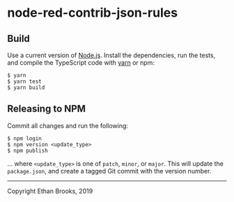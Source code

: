 # node-red-contrib-json-rules

## Build

Use a current version of [Node.js](https://nodejs.org/en/). Install the dependencies, run the tests, and compile the TypeScript code with [yarn](https://yarnpkg.com/lang/en/) or npm:

```shell
$ yarn
$ yarn test
$ yarn build
```

## Releasing to NPM

Commit all changes and run the following:

```shell
$ npm login
$ npm version <update_type>
$ npm publish
```

… where `<update_type>` is one of `patch`, `minor`, or `major`. This will update the `package.json`, and create a tagged Git commit with the version number.


- - -

Copyright Ethan Brooks, 2019

